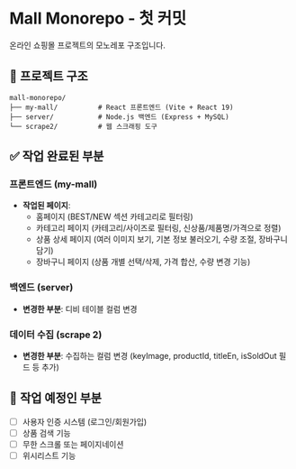 # Mall Monorepo - 첫 커밋

온라인 쇼핑몰 프로젝트의 모노레포 구조입니다.

## 📁 프로젝트 구조

```
mall-monorepo/
├── my-mall/          # React 프론트엔드 (Vite + React 19)
├── server/           # Node.js 백엔드 (Express + MySQL)
└── scrape2/          # 웹 스크래핑 도구
```

## ✅ 작업 완료된 부분

### 프론트엔드 (my-mall)

- **작업된 페이지**:
  - 홈페이지 (BEST/NEW 섹션 카테고리로 필터링)
  - 카테고리 페이지 (카테고리/사이즈로 필터링, 신상품/제품명/가격으로 정렬)
  - 상품 상세 페이지 (여러 이미지 보기, 기본 정보 불러오기, 수량 조절, 장바구니 담기)
  - 장바구니 페이지 (상품 개별 선택/삭제, 가격 합산, 수량 변경 기능)

### 백엔드 (server)

- **변경한 부분**: 디비 테이블 컬럼 변경

### 데이터 수집 (scrape 2)

- **변경한 부분**: 수집하는 컬럼 변경 (keyImage, productId, titleEn, isSoldOut 필드 등 추가)

## 🚧 작업 예정인 부분

- [ ] 사용자 인증 시스템 (로그인/회원가입)
- [ ] 상품 검색 기능
- [ ] 무한 스크롤 또는 페이지네이션
- [ ] 위시리스트 기능
